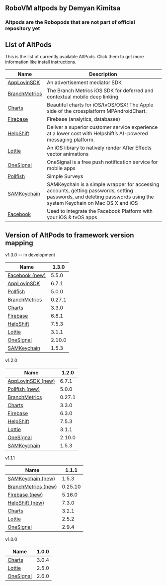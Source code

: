 ## RoboVM altpods by Demyan Kimitsa


### Altpods are the Robopods that are not part of official repository yet


## List of AltPods

This is the list of currently available AltPods. Click them to get more information like install instructions.

| Name                               | Description                                                                            |
|------------------------------------|----------------------------------------------------------------------------------------|
| [AppLovinSDK](applovinsdk/)        | An advertisement mediator SDK |
| [BranchMetrics](branchmetrics/)    | The Branch Metrics iOS SDK for deferred and contextual mobile deep linking|
| [Charts](charts/)                  | Beautiful charts for iOS/tvOS/OSX! The Apple side of the crossplatform MPAndroidChart. |
| [Firebase](firebase/)              | Firebase (analytics, databases) |
| [HelpShift](helpshift/)            | Deliver a superior customer service experience at a lower cost with Helpshift’s AI-powered messaging platform.|
| [Lottie](lottie/)                  | An iOS library to natively render After Effects vector animations                      |
| [OneSignal](onesignal/)            | OneSignal is a free push notification service for mobile apps                          |
| [Pollfish](pollfish/)              | Simple Surveys |
| [SAMKeychain](samkeychain/)        | SAMKeychain is a simple wrapper for accessing accounts, getting passwords, setting passwords, and deleting passwords using the system Keychain on Mac OS X and iOS|
| [Facebook](facebook/)              | Used to integrate the Facebook Platform with your iOS & tvOS apps                       |


## Version of AltPods to framework version mapping

v1.3.0 -- in development

| Name                               | 1.3.0  |
|------------------------------------|--------|
| [Facebook (new)](facebook/)        | 5.5.0  |
| [AppLovinSDK](applovinsdk/)        | 6.7.1  |
| [Pollfish](pollfish/)              | 5.0.0  |
| [BranchMetrics](branchmetrics/)    | 0.27.1 |
| [Charts](charts/)                  | 3.3.0  |
| [Firebase](firebase/)              | 6.8.1 |
| [HelpShift](helpshift/)            | 7.5.3  |
| [Lottie](lottie/)                  | 3.1.1  |
| [OneSignal](onesignal/)            | 2.10.0 |
| [SAMKeychain](samkeychain/)        | 1.5.3  |

v1.2.0

| Name                               | 1.2.0  |
|------------------------------------|--------|
| [AppLovinSDK (new)](applovinsdk/)  | 6.7.1  |
| [Pollfish (new)](pollfish/)        | 5.0.0  |
| [BranchMetrics](branchmetrics/)    | 0.27.1 |
| [Charts](charts/)                  | 3.3.0  |
| [Firebase](firebase/)              | 6.3.0 |
| [HelpShift](helpshift/)            | 7.5.3  |
| [Lottie](lottie/)                  | 3.1.1  |
| [OneSignal](onesignal/)            | 2.10.0 |
| [SAMKeychain](samkeychain/)        | 1.5.3  |

v1.1.1

| Name                                  | 1.1.1  |
|---------------------------------------|--------|
| [SAMKeychain (new)](samkeychain/)     | 1.5.3  |
| [BranchMetrics (new)](branchmetrics/) | 0.25.10|
| [Firebase (new)](firebase/)           | 5.16.0 |
| [HelpShift (new)](helpshift/)         | 7.3.0  |
| [Charts](charts/)                     | 3.2.1  |
| [Lottie](lottie/)                     | 2.5.2  |
| [OneSignal](onesignal/)               | 2.9.4  |

v1.0.0   

| Name                               | 1.0.0  |
|------------------------------------|--------|
| [Charts](charts/)                  | 3.0.4  |
| [Lottie](lottie/)                  | 2.5.0  |
| [OneSignal](onesignal/)            | 2.6.0  |
